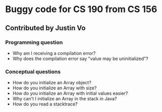 # Buggy code for CS 190 from CS 156

## Contributed by Justin Vo

### Programming question

- Why am I receiving a compilation error?
- Why does the compilation error say "value may be uninitialized"?

### Conceptual questions

- How do you initialize an Array object?
- How do you initialize an Array with size?
- How do you initialize an Array with initial values easier?
- Why can't I initialize an Array in the stack in Java?
- How do you read a stacktrace?

